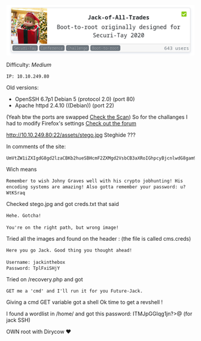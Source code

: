 ![header](header.png "Header")

Difficulty: *Medium*

```
IP: 10.10.249.80
```


Old versions: 
* OpenSSH 6.7p1 Debian 5 (protocol 2.0) (port 80)
* Apache httpd 2.4.10 ((Debian)) (port 22)

(Yeah btw the ports are swapped [Check the Scan](nmap/initial))
So for the challanges I had to modify Firefox's settings [Check out the forum](http://forums.mozillazine.org/viewtopic.php?f=38&t=551830)

http://10.10.249.80:22/assets/stego.jpg Steghide ???

In comments of the site:
```
UmVtZW1iZXIgdG8gd2lzaCBKb2hueSBHcmF2ZXMgd2VsbCB3aXRoIGhpcyBjcnlwdG8gam9iaHVudGluZyEgSGlzIGVuY29kaW5nIHN5c3RlbXMgYXJlIGFtYXppbmchIEFsc28gZ290dGEgcmVtZW1iZXIgeW91ciBwYXNzd29yZDogdT9XdEtTcmFxCg== 
```

Wich means
```
Remember to wish Johny Graves well with his crypto jobhunting! His encoding systems are amazing! Also gotta remember your password: u?WtKSraq
```

Checked stego.jpg and got creds.txt that said
```
Hehe. Gotcha!

You're on the right path, but wrong image!
```

Tried all the images and found on the header : (the file is called cms.creds)
```
Here you go Jack. Good thing you thought ahead!

Username: jackinthebox
Password: TplFxiSHjY
```

Tried on /recovery.php
and got 
```
GET me a 'cmd' and I'll run it for you Future-Jack. 
```

Giving a cmd GET variable got a shell
Ok time to get a revshell !

I found a wordlist in /home/
and got this password: ITMJpGGIqg1jn?>@ (for jack SSH)

OWN root with Dirycow :heart:
